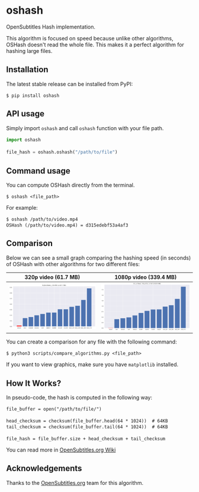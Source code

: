 # oshash
OpenSubtitles Hash implementation.

This algorithm is focused on speed because unlike other algorithms, OSHash doesn't read the whole file.
This makes it a perfect algorithm for hashing large files.

## Installation
The latest stable release can be installed from PyPI:

```console
$ pip install oshash
```

## API usage
Simply import `oshash` and call `oshash` function with your file path.

```py
import oshash

file_hash = oshash.oshash("/path/to/file")
```

## Command usage
You can compute OSHash directly from the terminal.

```console
$ oshash <file_path>
```

For example:
```console
$ oshash /path/to/video.mp4
OSHash (/path/to/video.mp4) = d315edebf53a4af3
```

## Comparison
Below we can see a small graph comparing the hashing speed (in seconds) of OSHash with other algorithms for two different files:

320p video (61.7 MB)       |  1080p video (339.4 MB)
:-------------------------:|:-------------------------:
![](https://raw.githubusercontent.com/r-salas/oshash/master/media/big_buck_bunny_320p_comparison.png)  |  ![](https://raw.githubusercontent.com/r-salas/oshash/master/media/big_buck_bunny_1080p_comparison.png)

You can create a comparison for any file with the following command:
```console
$ python3 scripts/compare_algorithms.py <file_path>
```

If you want to view graphics, make sure you have `matplotlib` installed.

## How It Works?

In pseudo-code, the hash is computed in the following way:

```
file_buffer = open("/path/to/file/")

head_checksum = checksum(file_buffer.head(64 * 1024))  # 64KB
tail_checksum = checksum(file_buffer.tail(64 * 1024))  # 64KB

file_hash = file_buffer.size + head_checksum + tail_checksum
```

You can read more in [OpenSubtitles.org Wiki](https://trac.opensubtitles.org/projects/opensubtitles/wiki/HashSourceCodes)

## Acknowledgements

Thanks to the [OpenSubtitles.org](https://www.opensubtitles.org) team for this algorithm.

